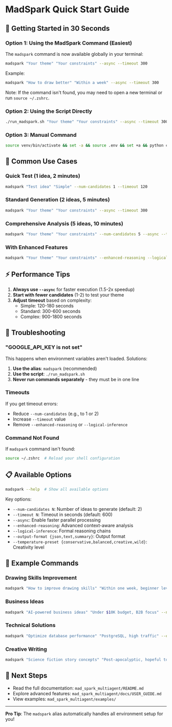 # MadSpark Quick Start Guide

## 🚀 Getting Started in 30 Seconds

### Option 1: Using the MadSpark Command (Easiest)

The `madspark` command is now available globally in your terminal:

```bash
madspark "Your theme" "Your constraints" --async --timeout 300
```

Example:
```bash
madspark "How to draw better" "Within a week" --async --timeout 300
```

Note: If the command isn't found, you may need to open a new terminal or run `source ~/.zshrc`.

### Option 2: Using the Script Directly

```bash
./run_madspark.sh "Your theme" "Your constraints" --async --timeout 300
```

### Option 3: Manual Command

```bash
source venv/bin/activate && set -a && source .env && set +a && python cli.py "Your theme" "Your constraints" --async --timeout 300
```

## 🎯 Common Use Cases

### Quick Test (1 idea, 2 minutes)
```bash
madspark "Test idea" "Simple" --num-candidates 1 --timeout 120
```

### Standard Generation (2 ideas, 5 minutes)
```bash
madspark "Your theme" "Your constraints" --async --timeout 300
```

### Comprehensive Analysis (5 ideas, 10 minutes)
```bash
madspark "Your theme" "Your constraints" --num-candidates 5 --async --timeout 600
```

### With Enhanced Features
```bash
madspark "Your theme" "Your constraints" --enhanced-reasoning --logical-inference --async
```

## ⚡ Performance Tips

1. **Always use `--async`** for faster execution (1.5-2x speedup)
2. **Start with fewer candidates** (1-2) to test your theme
3. **Adjust timeout** based on complexity:
   - Simple: 120-180 seconds
   - Standard: 300-600 seconds  
   - Complex: 900-1800 seconds

## 🔧 Troubleshooting

### "GOOGLE_API_KEY is not set"

This happens when environment variables aren't loaded. Solutions:

1. **Use the alias**: `madspark` (recommended)
2. **Use the script**: `./run_madspark.sh`
3. **Never run commands separately** - they must be in one line

### Timeouts

If you get timeout errors:
- Reduce `--num-candidates` (e.g., to 1 or 2)
- Increase `--timeout` value
- Remove `--enhanced-reasoning` or `--logical-inference`

### Command Not Found

If `madspark` command isn't found:
```bash
source ~/.zshrc  # Reload your shell configuration
```

## 📋 Available Options

```bash
madspark --help  # Show all available options
```

Key options:
- `--num-candidates N`: Number of ideas to generate (default: 2)
- `--timeout N`: Timeout in seconds (default: 600)
- `--async`: Enable faster parallel processing
- `--enhanced-reasoning`: Advanced context-aware analysis
- `--logical-inference`: Formal reasoning chains
- `--output-format {json,text,summary}`: Output format
- `--temperature-preset {conservative,balanced,creative,wild}`: Creativity level

## 🎨 Example Commands

### Drawing Skills Improvement
```bash
madspark "How to improve drawing skills" "Within one week, beginner level" --async
```

### Business Ideas
```bash
madspark "AI-powered business ideas" "Under $10K budget, B2B focus" --num-candidates 3 --async
```

### Technical Solutions
```bash
madspark "Optimize database performance" "PostgreSQL, high traffic" --enhanced-reasoning --async
```

### Creative Writing
```bash
madspark "Science fiction story concepts" "Post-apocalyptic, hopeful tone" --temperature-preset creative --async
```

## 🔗 Next Steps

- Read the full documentation: `mad_spark_multiagent/README.md`
- Explore advanced features: `mad_spark_multiagent/docs/USER_GUIDE.md`
- View examples: `mad_spark_multiagent/examples/`

---

**Pro Tip**: The `madspark` alias automatically handles all environment setup for you!